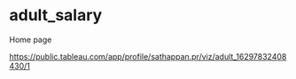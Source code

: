 # adult_salary

Home page

https://public.tableau.com/app/profile/sathappan.pr/viz/adult_16297832408430/1
